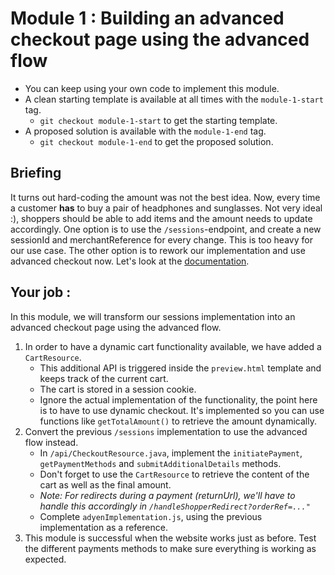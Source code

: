 # Module 1 : Building an advanced checkout page using the advanced flow

* You can keep using your own code to implement this module.
* A clean starting template is available at all times with the `module-1-start` tag.
    * `git checkout module-1-start` to get the starting template.
* A proposed solution is available with the `module-1-end` tag.
    * `git checkout module-1-end` to get the proposed solution.

## Briefing

It turns out hard-coding the amount was not the best idea.
Now, every time a customer **has** to buy a pair of headphones and sunglasses. Not very ideal :), shoppers should be able to add items and the amount needs to update accordingly.
One option is to use the `/sessions`-endpoint, and create a new sessionId and merchantReference for every change. This is too heavy for our use case.
The other option is to rework our implementation and use advanced checkout now. Let's look at the [documentation](https://docs.adyen.com/online-payments/build-your-integration/additional-use-cases/advanced-flow-integration/).

## Your job :

In this module, we will transform our sessions implementation into an advanced checkout page using the advanced flow. 

1. In order to have a dynamic cart functionality available, we have added a `CartResource`. 
    * This additional API is triggered inside the `preview.html` template and keeps track of the current cart.
    * The cart is stored in a session cookie.
    * Ignore the actual implementation of the functionality, the point here is to have to use dynamic checkout. It's implemented so you can use functions like `getTotalAmount()` to retrieve the amount dynamically.
2. Convert the previous `/sessions` implementation to use the advanced flow instead.
    * In `/api/CheckoutResource.java`, implement the `initiatePayment`, `getPaymentMethods` and `submitAdditionalDetails` methods.
    * Don't forget to use the `CartResource` to retrieve the content of the cart as well as the final amount.
    * _Note: For redirects during a payment (returnUrl), we'll have to handle this accordingly in `/handleShopperRedirect?orderRef=..."`_
    * Complete `adyenImplementation.js`, using the previous implementation as a reference.
3. This module is successful when the website works just as before. Test the different payments methods to make sure everything is working as expected.
